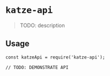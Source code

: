 # `katze-api`

> TODO: description

## Usage

```
const katzeApi = require('katze-api');

// TODO: DEMONSTRATE API
```
